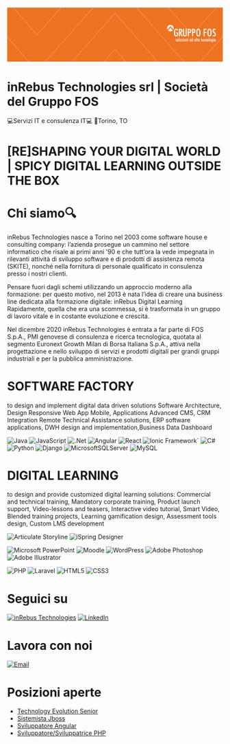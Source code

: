 ![InRebus Technologies](https://github.com/InRebusRecruiting2023/inRebusRecruiting2023/blob/5f1e831bb58dacf79f14cf18beb04d2bdfe0eae4/inRebus_copertina_linkedin%20(002).png) 

# inRebus Technologies srl | Società del Gruppo FOS 
💻Servizi IT e consulenza IT💻 
🏢Torino, TO

# [RE]SHAPING YOUR DIGITAL WORLD | SPICY DIGITAL LEARNING OUTSIDE THE BOX

# Chi siamo🔍
inRebus Technologies nasce a Torino nel 2003 come software house e consulting company: l’azienda prosegue un cammino nel settore informatico che risale ai primi anni '90 e che tutt’ora la vede impegnata in rilevanti attività di sviluppo software e di prodotti di assistenza remota (SKITE), nonché nella fornitura di personale qualificato in consulenza presso i nostri clienti.
 
Pensare fuori dagli schemi utilizzando un approccio moderno alla formazione: per questo motivo, nel 2013 è nata l’idea di creare una business line dedicata alla formazione digitale: inRebus Digital Learning
Rapidamente, quella che era una scommessa, si è trasformata in un gruppo di lavoro vitale e in costante evoluzione e crescita.
 
Nel dicembre 2020 inRebus Technologies è entrata a far parte di FOS S.p.A., PMI genovese di consulenza e ricerca tecnologica, quotata al segmento Euronext Growth Milan di Borsa Italiana S.p.A., attiva nella progettazione e nello sviluppo di servizi e prodotti digitali per grandi gruppi industriali e per la pubblica amministrazione. 

# SOFTWARE FACTORY
to design and implement digital data driven solutions Software Architecture, Design Responsive Web App Mobile, Applications Advanced CMS, CRM Integration Remote Technical Assistance solutions, ERP software applications, DWH design and implementation,Business Data Dashboard

![Java](https://img.shields.io/badge/java-%23ED8B00.svg?style=for-the-badge&logo=openjdk&logoColor=white)
![JavaScript](https://img.shields.io/badge/javascript-%23323330.svg?style=for-the-badge&logo=javascript&logoColor=%23F7DF1E)
![.Net](https://img.shields.io/badge/.NET-5C2D91?style=for-the-badge&logo=.net&logoColor=white)
![Angular](https://img.shields.io/badge/Angular-DD0031?style=for-the-badge&logo=angular&logoColor=white)
![React](https://img.shields.io/badge/react-%2320232a.svg?style=for-the-badge&logo=react&logoColor=%2361DAFB)
![Ionic Framework](https://img.shields.io/badge/Ionic_Framework-3880FF?style=for-the-badge&logo=ionic&logoColor=white)`
![C#](https://img.shields.io/badge/c%23-%23239120.svg?style=for-the-badge&logo=c-sharp&logoColor=white)
![Python](https://img.shields.io/badge/python-3670A0?style=for-the-badge&logo=python&logoColor=ffdd54)
![Django](https://img.shields.io/badge/django-%23092E20.svg?style=for-the-badge&logo=django&logoColor=white)
![MicrosoftSQLServer](https://img.shields.io/badge/Microsoft%20SQL%20Server-CC2927?style=for-the-badge&logo=microsoft%20sql%20server&logoColor=white)
![MySQL](https://img.shields.io/badge/mysql-%2300f.svg?style=for-the-badge&logo=mysql&logoColor=white)

# DIGITAL LEARNING
to design and provide customized digital learning solutions: Commercial and technical training, Mandatory corporate training, Product launch support, Video-lessons and teasers, Interactive video tutorial, Smart Video, Blended training projects, Learning gamification design, Assessment tools design, Custom LMS development

![Articulate Storyline](https://img.shields.io/badge/Articulate%20Storyline-360-blue)
![iSpring Designer](https://img.shields.io/badge/iSpring%20Designer-11-orange)

![Microsoft PowerPoint](https://img.shields.io/badge/Microsoft_PowerPoint-B7472A?style=for-the-badge&logo=microsoft-powerpoint&logoColor=white)
![Moodle](https://img.shields.io/badge/Moodle-FF9900?style=for-the-badge&logo=moodle&logoColor=white)
![WordPress](https://img.shields.io/badge/WordPress-%23117AC9.svg?style=for-the-badge&logo=WordPress&logoColor=white)
![Adobe Photoshop](https://img.shields.io/badge/adobe%20photoshop-%2331A8FF.svg?style=for-the-badge&logo=adobe%20photoshop&logoColor=white)
![Adobe Illustrator](https://img.shields.io/badge/adobe%20illustrator-%23FF9A00.svg?style=for-the-badge&logo=adobe%20illustrator&logoColor=white)

![PHP](https://img.shields.io/badge/PHP-777BB4?style=for-the-badge&logo=php&logoColor=white)
![Laravel](https://img.shields.io/badge/laravel-%23FF2D20.svg?style=for-the-badge&logo=laravel&logoColor=white)
![HTML5](https://img.shields.io/badge/html5-%23E34F26.svg?style=for-the-badge&logo=html5&logoColor=white)
![CSS3](https://img.shields.io/badge/css3-%231572B6.svg?style=for-the-badge&logo=css3&logoColor=white)



# Seguici su
[![inRebus Technologies](https://img.shields.io/badge/Website-ffa500.svg?style=for-the-badge&logo=readthedocs&logoColor=black)](https://www.inrebus.it/)
[![LinkedIn](https://img.shields.io/badge/linkedin-%230077B5.svg?style=for-the-badge&logo=linkedin&logoColor=white)](https://www.linkedin.com/company/inrebus-s.r.l./about/)

# Lavora con noi
[![Email](https://img.shields.io/badge/hrm@inrebus.it-ffa500.svg?style=for-the-badge&logo=gmail&logoColor=black)](hrm@inrebus.it)

# Posizioni aperte
- [Technology Evolution Senior](https://www.linkedin.com/sharing/share-offsite/?url=https%3A%2F%2Fwww.iprogrammatori.it%2Flavoro%2Fricerca_technology-evolution-senior-roma_153457.aspx)
- [Sistemista Jboss](https://www.linkedin.com/sharing/share-offsite/?url=https%3A%2F%2Fwww.iprogrammatori.it%2Flavoro%2Fricerca_sistemista-jboss-roma_153300.aspx)
- [Sviluppatore Angular](https://www.linkedin.com/jobs/view/3720549112/)
- [Sviluppatore/Sviluppatrice PHP](https://www.iprogrammatori.it/lavoro/ricerca_sviluppatore-sviluppatrice-php-torino_152316.aspx)
  


